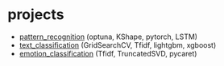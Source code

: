 # projects
- [pattern_recognition](https://github.com/AnnettVsemPrivet/projects/tree/main/pattern_recognition) (optuna, KShape, pytorch, LSTM)
- [text_classification](https://github.com/AnnettVsemPrivet/projects/tree/main/text_classification) (GridSearchCV, Tfidf, lightgbm, xgboost)
- [emotion_classification](https://github.com/AnnettVsemPrivet/projects/tree/main/emotion_classification) (Tfidf, TruncatedSVD, pycaret)

